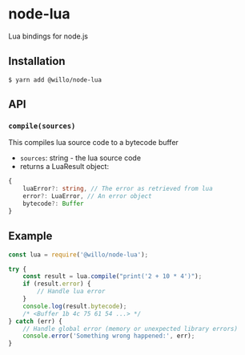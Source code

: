 # node-lua

Lua bindings for node.js

## Installation

```
$ yarn add @willo/node-lua
```

## API

### `compile(sources)`

This compiles lua source code to a bytecode buffer

- `sources`: string - the lua source code
- returns a LuaResult object:

```typescript
{
    luaError?: string, // The error as retrieved from lua
    error?: LuaError, // An error object
    bytecode?: Buffer
}
```

## Example

```js
const lua = require('@willo/node-lua');

try {
    const result = lua.compile("print('2 + 10 * 4')");
    if (result.error) {
        // Handle lua error
    }
    console.log(result.bytecode);
    /* <Buffer 1b 4c 75 61 54 ...> */
} catch (err) {
    // Handle global error (memory or unexpected library errors)
    console.error('Something wrong happened:', err);
}
```
